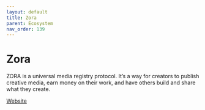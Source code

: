 ```yaml
---
layout: default
title: Zora
parent: Ecosystem
nav_order: 139
---
```

# Zora

ZORA is a universal media registry protocol. It’s a way for creators to publish creative media, earn money on their work, and have others build and share what they create.

[Website](https://zora.co/)